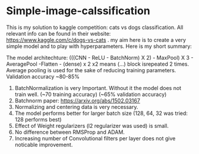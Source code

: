 # Simple-image-calssification
This is my solution to kaggle competition: cats vs dogs classification. All relevant info can be found in their 
website: https://www.kaggle.com/c/dogs-vs-cats . my aim here is to create a very simple model and to play with hyperparameters.
Here is my short summary:

The model architechture: (((CNN - ReLU - BatchNorm) X 2) - MaxPool) X 3 - AveragePool -Flatten - (dense) x 2
x2 means  (...) block isrepeated 2 times.
Average pooling is used for the sake of reducing training parameters.
Validation accuracy ~80-85%

1. BatchNormalization is very Important. Without it the model does not train well. (~70 training accuracy) (~65% validation accuracy)
2. Batchnorm paper: https://arxiv.org/abs/1502.03167
3. Normalizing and centering data is very necessary.
4. The model performs better for larger batch size (128, 64, 32 was tried: 128 performs best)
5. Effect of Weight regularizers (l2 regularizer was used) is small.
6. No difference between RMSProp and ADAM.
7. Increasing number of Convolutional filters per layer does not give noticable improvement. 



